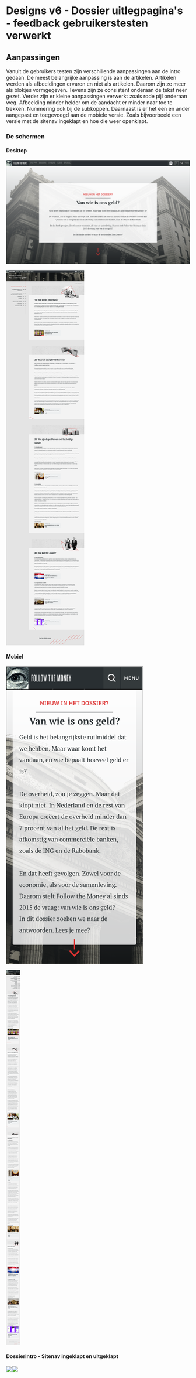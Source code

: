 # Designs v6 - Dossier uitlegpagina's - feedback gebruikerstesten verwerkt

## Aanpassingen

Vanuit de gebruikers testen zijn verschillende aanpassingen aan de intro gedaan. De meest belangrijke aanpassing is aan de artikelen. Artikelen werden als afbeeldingen ervaren en niet als artikelen. Daarom zijn ze meer als blokjes vormgegeven. Tevens zijn ze consistent onderaan de tekst neer gezet. Verder zijn er kleine aanpassingen verwerkt zoals rode pijl onderaan weg. Afbeelding minder helder om de aandacht er minder naar toe te trekken. Nummering ook bij de subkoppen. Daarnaast is er het een en ander aangepast en toegevoegd aan de mobiele versie. Zoals bijvoorbeeld een versie met de sitenav ingeklapt en hoe die weer openklapt.&#x20;

### De schermen

#### Desktop

![Dossier intro - start](<../../../.gitbook/assets/Dossier intro - start.png>)

![Dossierintro - inhoud](<../../../.gitbook/assets/Dossier intro - inhoud (1).png>)

#### Mobiel



![Dossierintro - start](<../../../.gitbook/assets/Dossier intro - start - iPhone X (1).png>)

![Dossierintro - inhoud](<../../../.gitbook/assets/Dossier intro - inhoud - iPhone X (1).png>)

#### Dossierintro - Sitenav ingeklapt en uitgeklapt

![](<../../../.gitbook/assets/Dossier intro - inhoud - iPhone X – 1 (1).png>)![](<../../../.gitbook/assets/Dossier intro - inhoud - iPhone X – 2.png>)

